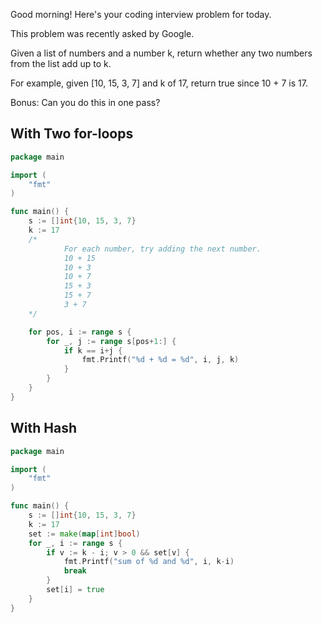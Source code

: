 
Good morning! Here's your coding interview problem for today.

This problem was recently asked by Google.

Given a list of numbers and a number k, return whether any two numbers from the list add up to k.

For example, given [10, 15, 3, 7] and k of 17, return true since 10 + 7 is 17.

Bonus: Can you do this in one pass?

## With Two for-loops
```go
package main

import (
	"fmt"
)

func main() {
	s := []int{10, 15, 3, 7}
	k := 17
	/*
		 	For each number, try adding the next number.
			10 + 15
			10 + 3
			10 + 7
			15 + 3
			15 + 7
			3 + 7
	*/

	for pos, i := range s {
		for _, j := range s[pos+1:] {
			if k == i+j {
				fmt.Printf("%d + %d = %d", i, j, k)
			}
		}
	}
}
```


## With Hash
```go
package main

import (
	"fmt"
)

func main() {
	s := []int{10, 15, 3, 7}
	k := 17
	set := make(map[int]bool)
	for _, i := range s {
		if v := k - i; v > 0 && set[v] {
			fmt.Printf("sum of %d and %d", i, k-i)
			break
		}
		set[i] = true
	}
}
```
